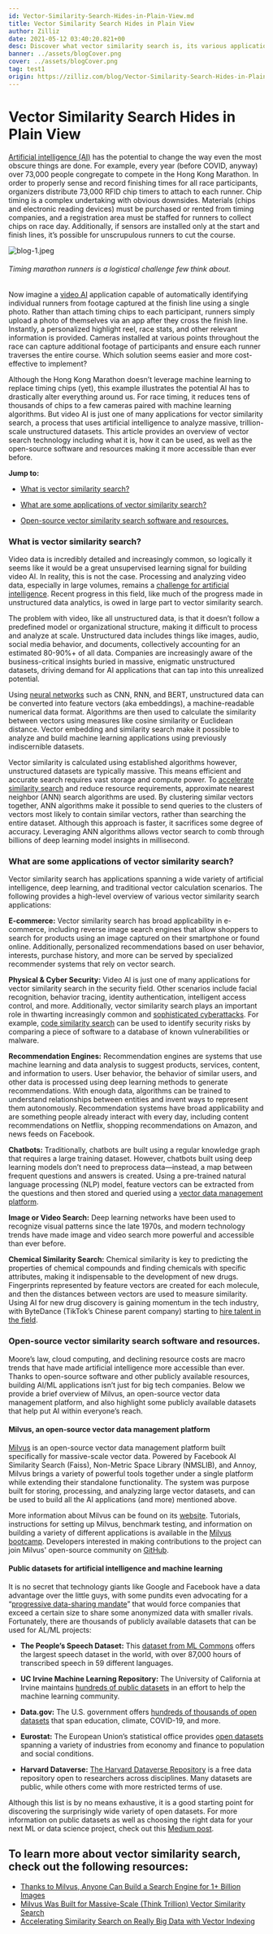 ```yaml
---
id: Vector-Similarity-Search-Hides-in-Plain-View.md
title: Vector Similarity Search Hides in Plain View
author: Zilliz
date: 2021-05-12 03:40:20.821+00
desc: Discover what vector similarity search is, its various applications, and the public resources making artificial intelligence more accessible than ever.
banner: ../assets/blogCover.png
cover: ../assets/blogCover.png
tag: test1
origin: https://zilliz.com/blog/Vector-Similarity-Search-Hides-in-Plain-View
---
```

  
# Vector Similarity Search Hides in Plain View
[Artificial intelligence (AI)](https://medium.com/unstructured-data-service/the-easiest-way-to-search-among-1-billion-image-vectors-d6faf72e361f#a291) has the potential to change the way even the most obscure things are done. For example, every year (before COVID, anyway) over 73,000 people congregate to compete in the Hong Kong Marathon. In order to properly sense and record finishing times for all race participants, organizers distribute 73,000 RFID chip timers to attach to each runner. Chip timing is a complex undertaking with obvious downsides. Materials (chips and electronic reading devices) must be purchased or rented from timing companies, and a registration area must be staffed for runners to collect chips on race day. Additionally, if sensors are installed only at the start and finish lines, it’s possible for unscrupulous runners to cut the course. 

![blog-1.jpeg](https://zilliz-cms.s3.us-west-2.amazonaws.com/blog_1_e55c133e05.jpeg)

###### Timing marathon runners is a logistical challenge few think about.

Now imagine a [video AI](https://cloud.google.com/video-intelligence) application capable of automatically identifying individual runners from footage captured at the finish line using a single photo. Rather than attach timing chips to each participant, runners simply upload a photo of themselves via an app after they cross the finish line. Instantly, a personalized highlight reel, race stats, and other relevant information is provided. Cameras installed at various points throughout the race can capture additional footage of participants and ensure each runner traverses the entire course. Which solution seems easier and more cost-effective to implement?

Although the Hong Kong Marathon doesn’t leverage machine learning to replace timing chips (yet), this example illustrates the potential AI has to drastically alter everything around us. For race timing, it reduces tens of thousands of chips to a few cameras paired with machine learning algorithms. But video AI is just one of many applications for vector similarity search, a process that uses artificial intelligence to analyze massive, trillion-scale unstructured datasets. This article provides an overview of vector search technology including what it is, how it can be used, as well as the open-source software and resources making it more accessible than ever before.





**Jump to:**

- [What is vector similarity search?](#what-is-vector-similarity-search)

- [What are some applications of vector similarity search?](#what-are-some-applications-of-vector-similarity-search)

- [Open-source vector similarity search software and resources.](#open-source-vector-similarity-search-software-and-resources)

### What is vector similarity search?

Video data is incredibly detailed and increasingly common, so logically it seems like it would be a great unsupervised learning signal for building video AI. In reality, this is not the case. Processing and analyzing video data, especially in large volumes, remains a [challenge for artificial intelligence](https://arxiv.org/pdf/1905.11954.pdf). Recent progress in this field, like much of the progress made in unstructured data analytics, is owed in large part to vector similarity search.

The problem with video, like all unstructured data, is that it doesn’t follow a predefined model or organizational structure, making it difficult to process and analyze at scale. Unstructured data includes things like images, audio, social media behavior, and documents, collectively accounting for an estimated 80-90%+ of all data. Companies are increasingly aware of the business-critical insights buried in massive, enigmatic unstructured datasets, driving demand for AI applications that can tap into this unrealized potential.

Using [neural networks](https://en.wikipedia.org/wiki/Neural_network) such as CNN, RNN, and BERT, unstructured data can be converted into feature vectors (aka embeddings), a machine-readable numerical data format. Algorithms are then used to calculate the similarity between vectors using measures like cosine similarity or Euclidean distance. Vector embedding and similarity search make it possible to analyze and build machine learning applications using previously indiscernible datasets.

Vector similarity is calculated using established algorithms however, unstructured datasets are typically massive. This means efficient and accurate search requires vast storage and compute power. To [accelerate similarity search](https://medium.com/unstructured-data-service/how-to-choose-an-index-in-milvus-4f3d15259212#7a9a) and reduce resource requirements, approximate nearest neighbor (ANN) search algorithms are used. By clustering similar vectors together, ANN algorithms make it possible to send queries to the clusters of vectors most likely to contain similar vectors, rather than searching the entire dataset. Although this approach is faster, it sacrifices some degree of accuracy. Leveraging ANN algorithms allows vector search to comb through billions of deep learning model insights in millisecond.


### What are some applications of vector similarity search?

Vector similarity search has applications spanning a wide variety of artificial intelligence, deep learning, and traditional vector calculation scenarios. The following provides a high-level overview of various vector similarity search applications:

**E-commerce:** Vector similarity search has broad applicability in e-commerce, including reverse image search engines that allow shoppers to search for products using an image captured on their smartphone or found online. Additionally, personalized recommendations based on user behavior, interests, purchase history, and more can be served by specialized recommender systems that rely on vector search.

**Physical & Cyber Security:** Video AI is just one of many applications for vector similarity search in the security field. Other scenarios include facial recognition, behavior tracing, identity authentication, intelligent access control, and more. Additionally, vector similarity search plays an important role in thwarting increasingly common and [sophisticated cyberattacks](https://www.wsj.com/articles/hack-suggests-new-scope-sophistication-for-cyberattacks-11608251360). For example, [code similarity search](https://medium.com/gsi-technology/application-of-ai-to-cybersecurity-part-3-19659bdb3422) can be used to identify security risks by comparing a piece of software to a database of known vulnerabilities or malware.

**Recommendation Engines:** Recommendation engines are systems that use machine learning and data analysis to suggest products, services, content, and information to users. User behavior, the behavior of similar users, and other data is processed using deep learning methods to generate recommendations. With enough data, algorithms can be trained to understand relationships between entities and invent ways to represent them autonomously. Recommendation systems have broad applicability and are something people already interact with every day, including content recommendations on Netflix, shopping recommendations on Amazon, and news feeds on Facebook.

**Chatbots:** Traditionally, chatbots are built using a regular knowledge graph that requires a large training dataset. However, chatbots built using deep learning models don’t need to preprocess data—instead, a map between frequent questions and answers is created. Using a pre-trained natural language processing (NLP) model, feature vectors can be extracted from the questions and then stored and queried using a [vector data management platform](https://medium.com/unstructured-data-service/the-easiest-way-to-search-among-1-billion-image-vectors-d6faf72e361f#92e0).

**Image or Video Search:** Deep learning networks have been used to recognize visual patterns since the late 1970s, and modern technology trends have made image and video search more powerful and accessible than ever before. 

**Chemical Similarity Search:** Chemical similarity is key to predicting the properties of chemical compounds and finding chemicals with specific attributes, making it indispensable to the development of new drugs. Fingerprints represented by feature vectors are created for each molecule, and then the distances between vectors are used to measure similarity. Using AI for new drug discovery is gaining momentum in the tech industry, with ByteDance (TikTok’s Chinese parent company) starting to [hire talent in the field](https://techcrunch.com/2020/12/23/bytedance-ai-drug/).


### Open-source vector similarity search software and resources.

Moore’s law, cloud computing, and declining resource costs are macro trends that have made artificial intelligence more accessible than ever. Thanks to open-source software and other publicly available resources, building AI/ML applications isn’t just for big tech companies. Below we provide a brief overview of Milvus, an open-source vector data management platform, and also highlight some publicly available datasets that help put AI within everyone’s reach.

#### Milvus, an open-source vector data management platform

[Milvus](https://milvus.io/) is an open-source vector data management platform built specifically for massive-scale vector data. Powered by Facebook AI Similarity Search (Faiss), Non-Metric Space Library (NMSLIB), and Annoy, Milvus brings a variety of powerful tools together under a single platform while extending their standalone functionality. The system was purpose built for storing, processing, and analyzing large vector datasets, and can be used to build all the AI applications (and more) mentioned above. 

More information about Milvus can be found on its [website](https://milvus.io/). Tutorials, instructions for setting up Milvus, benchmark testing, and information on building a variety of different applications is available in the [Milvus bootcamp](https://github.com/milvus-io/bootcamp). Developers interested in making contributions to the project can join Milvus' open-source community on [GitHub](https://github.com/milvus-io).

#### Public datasets for artificial intelligence and machine learning

It is no secret that technology giants like Google and Facebook have a data advantage over the little guys, with some pundits even advocating for a “[progressive data-sharing mandate](https://www.technologyreview.com/2019/06/06/135067/making-big-tech-companies-share-data-could-do-more-good-than-breaking-them-up/)” that would force companies that exceed a certain size to share some anonymized data with smaller rivals. Fortunately, there are thousands of publicly available datasets that can be used for AL/ML projects: 

- **The People’s Speech Dataset:** This [dataset from ML Commons](https://mlcommons.org/en/peoples-speech/) offers the largest speech dataset in the world, with over 87,000 hours of transcribed speech in 59 different languages. 

- **UC Irvine Machine Learning Repository:** The University of California at Irvine maintains [hundreds of public datasets](https://archive.ics.uci.edu/ml/index.php) in an effort to help the machine learning community. 

- **Data.gov:** The U.S. government offers [hundreds of thousands of open datasets](https://www.data.gov/) that span education, climate, COVID-19, and more. 

- **Eurostat:** The European Union’s statistical office provides [open datasets](https://ec.europa.eu/eurostat/data/database) spanning a variety of industries from economy and finance to population and social conditions. 

- **Harvard Dataverse:** [The Harvard Dataverse Repository](https://dataverse.harvard.edu/) is a free data repository open to researchers across disciplines. Many datasets are public, while others come with more restricted terms of use.

Although this list is by no means exhaustive, it is a good starting point for discovering the surprisingly wide variety of open datasets. For more information on public datasets as well as choosing the right data for your next ML or data science project, check out this [Medium post](https://altexsoft.medium.com/best-public-datasets-for-machine-learning-and-data-science-sources-and-advice-on-the-choice-636a0e754052).


## To learn more about vector similarity search, check out the following resources:
- [Thanks to Milvus, Anyone Can Build a Search Engine for 1+ Billion Images](https://zilliz.com/blog/Thanks-to-Milvus-Anyone-Can-Build-a-Vector-Database-for-1-Billion-Images)
- [Milvus Was Built for Massive-Scale (Think Trillion) Vector Similarity Search](https://zilliz.com/blog/Milvus-Was-Built-for-Massive-Scale-Think-Trillion-Vector-Similarity-Search)
- [Accelerating Similarity Search on Really Big Data with Vector Indexing](https://zilliz.com/blog/Accelerating-Similarity-Search-on-Really-Big-Data-with-Vector-Indexing) 


  
